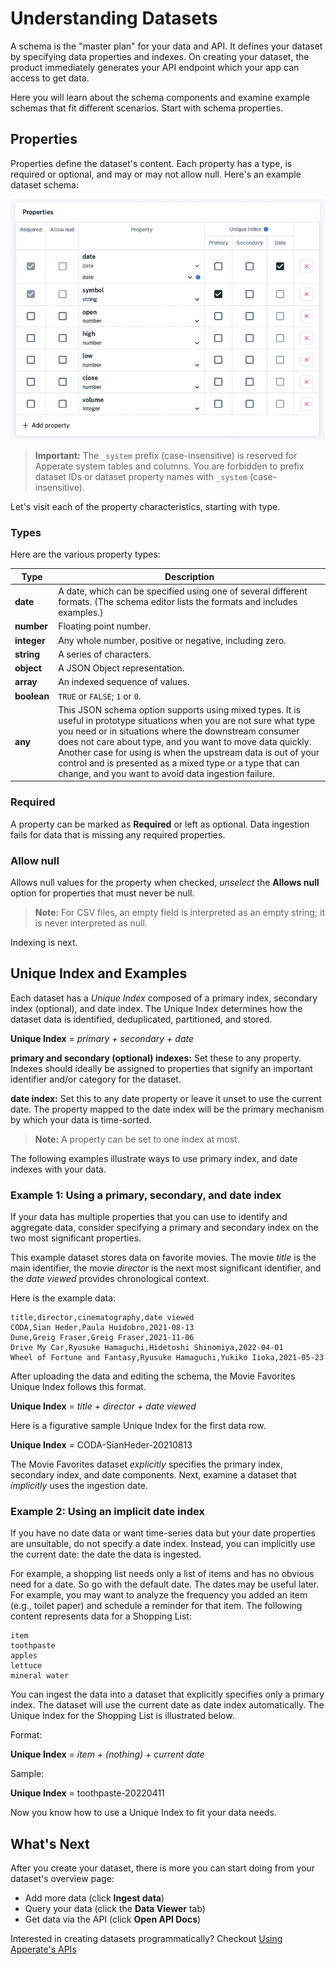# Understanding Datasets

A schema is the "master plan" for your data and API. It defines your dataset by specifying data properties and indexes. On creating your dataset, the product immediately generates your API endpoint which your app can access to get data.

Here you will learn about the schema components and examine example schemas that fit different scenarios. Start with schema properties.

## Properties

Properties define the dataset's content. Each property has a type, is required or optional, and may or may not allow null. Here's an example dataset schema:

![sample-aapl-dataset-edit-schema.png](./understanding-datasets/sample-aapl-dataset-edit-schema.png)

> **Important:** The  `_system` prefix (case-insensitive) is reserved for Apperate system tables and columns. You are forbidden to prefix dataset IDs or dataset property names with  `_system` (case-insensitive).

Let's visit each of the property characteristics, starting with type.

### Types

Here are the various property types:

| Type | Description |
| ---- | ----------- |
| **date** | A date, which can be specified using one of several different formats. (The schema editor lists the formats and includes examples.) |
| **number** | Floating point number. |
| **integer** | Any whole number, positive or negative, including zero. |
| **string** | A series of characters. |
| **object** | A JSON Object representation. |
| **array** | An indexed sequence of values. |
| **boolean** | `TRUE` or `FALSE`; `1` or `0`. |
| **any** | This JSON schema option supports using mixed types. It is useful in prototype situations when you are not sure what type you need or in situations where the downstream consumer does not care about type, and you want to move data quickly. Another case for using is when the upstream data is out of your control and is presented as a mixed type or a type that can change, and you want to avoid data ingestion failure. |

### Required

A property can be marked as **Required** or left as optional. Data ingestion fails for data that is missing any required properties.

### Allow null

Allows null values for the property when checked, *unselect* the **Allows null** option for properties that must never be null.

> **Note:** For CSV files, an empty field is interpreted as an empty string; it is never interpreted as null.

Indexing is next.

## Unique Index and Examples

Each dataset has a *Unique Index* composed of a primary index, secondary index (optional), and date index. The Unique Index determines how the dataset data is identified, deduplicated, partitioned, and stored.

**Unique Index** = *primary + secondary + date*

**primary and secondary (optional) indexes:** Set these to any property. Indexes should ideally be assigned to properties that signify an important identifier and/or category for the dataset.

**date index:** Set this to any date property or leave it unset to use the current date. The property mapped to the date index will be the primary mechanism by which your data is time-sorted. 

> **Note:** A property can be set to one index at most.

The following examples illustrate ways to use primary index, and date indexes with your data.

### Example 1: Using a primary, secondary, and date index

If your data has multiple properties that you can use to identify and aggregate data, consider specifying a primary and secondary index on the two most significant properties.

This example dataset stores data on favorite movies. The movie *title* is the main identifier, the movie *director* is the next most significant identifier, and the *date viewed* provides chronological context.

Here is the example data:

```
title,director,cinematography,date viewed 
CODA,Sian Heder,Paula Huidobro,2021-08-13 
Dune,Greig Fraser,Greig Fraser,2021-11-06 
Drive My Car,Ryusuke Hamaguchi,Hidetoshi Shinomiya,2022-04-01 
Wheel of Fortune and Fantasy,Ryusuke Hamaguchi,Yukiko Iioka,2021-05-23
```

After uploading the data and editing the schema, the Movie Favorites Unique Index follows this format.

**Unique Index** = *title + director + date viewed*

Here is a figurative sample Unique Index for the first data row.

**Unique Index** = CODA-SianHeder-20210813

The Movie Favorites dataset *explicitly* specifies the primary index, secondary index, and date components. Next, examine a dataset that *implicitly* uses the ingestion date.

### Example 2: Using an implicit date index

If you have no date data or want time-series data but your date properties are unsuitable, do not specify a date index. Instead, you can implicitly use the current date: the date the data is ingested.

For example, a shopping list needs only a list of items and has no obvious need for a date. So go with the default date. The dates may be useful later. For example, you may want to analyze the frequency you added an item (e.g., toilet paper) and schedule a reminder for that item. The following content represents data for a Shopping List:

```
item 
toothpaste 
apples 
lettuce 
mineral water
```

You can ingest the data into a dataset that explicitly specifies only a primary index. The dataset will use the current date as date index automatically. The Unique Index for the Shopping List is illustrated below.

Format:

**Unique Index** = *item + (nothing) + current date*

Sample:

**Unique Index** = toothpaste-20220411

Now you know how to use a Unique Index to fit your data needs.

## What's Next

After you create your dataset, there is more you can start doing from your dataset's overview page:

- Add more data (click **Ingest data**)
- Query your data (click the **Data Viewer** tab)
- Get data via the API (click **Open API Docs**)

Interested in creating datasets programmatically? Checkout [Using Apperate's APIs](../interacting-with-your-data/apperate-api-basics.md)